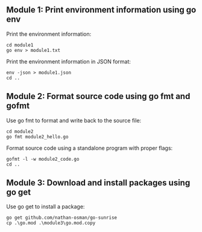 ## Module 1: Print environment information using go env

Print the environment information:
```
cd module1
go env > module1.txt
```

Print the environment information in JSON format:
```
env -json > module1.json  
cd ..
```

## Module 2: Format source code using go fmt and gofmt

Use go fmt to format and write back to the source file:
```
cd module2
go fmt module2_hello.go
```

Format source code using a standalone program with proper flags:
```
gofmt -l -w module2_code.go
cd ..
```

## Module 3: Download and install packages using go get

Use go get to install a package:
```
go get github.com/nathan-osman/go-sunrise
cp .\go.mod .\module3\go.mod.copy
```